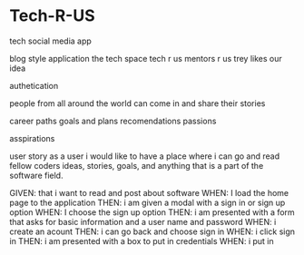 # Tech-R-US

tech social media app

blog style application
the tech space
tech r us
mentors r us
trey likes our idea

authetication

people from all around the world can come in and share their stories

career paths
goals and plans
recomendations
passions

asspirations

user story
as a user i would like to have a place where i can go and read fellow coders ideas, stories, goals, and anything that is a part of the software field.

GIVEN: that i want to read and post about software
WHEN: I load the home page to the application
THEN: i am given a modal with a sign in or sign up option
WHEN: I choose the sign up option
THEN: i am presented with a form that asks for basic information and a user name and password
WHEN: i create an acount
THEN: i can go back and choose sign in
WHEN: i click sign in
THEN: i am presented with a box to put in credentials
WHEN: i put in
